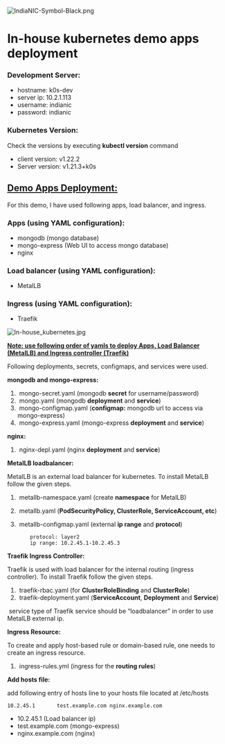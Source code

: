 ![IndiaNIC-Symbol-Black.png](https://box.indianic.biz/index.php/s/aTcsj9zcdmTKEtS/download?path=%2FTemplate&files=logo-inic-black-img.jpg)

# **In-house kubernetes demo apps deployment**



### **Development Server:** 

- hostname: k0s-dev
- server ip: 10.2.1.113 
- username: indianic 
- password: indianic



### **Kubernetes Version:** 

Check the versions by executing **kubectl version** command

- client version: v1.22.2
- Server version: v1.21.3+k0s



## **<u>Demo Apps Deployment:</u>**

For this demo, I have used following apps, load balancer, and ingress.

### **Apps (using YAML configuration):**

- mongodb (mongo database)
- mongo-express (Web UI to access mongo database)
- nginx

### **Load balancer (using YAML configuration):**

- MetalLB

### **Ingress (using YAML configuration):**

- Traefik


![ In-house_kubernetes.jpg](http://git.indianic.com/SKM/D2018-5450/devops-assets/raw/master/Kubernetes%20(in-house)/images/In-house_kubernetes.jpg)






<u>**Note: use following order of yamls to deploy Apps, Load Balancer (MetalLB) and Ingress controller (Traefik)**</u>



Following deployments, secrets, configmaps, and services were used.

**mongodb and mongo-express:** 

1. ​	mongo-secret.yaml (mongodb **secret** for username/password)
2. ​	mongo.yaml (mongodb **deployment** and **service**)
3. ​	mongo-configmap.yaml (**configmap:** mongodb url to access via mongo-express)
4. ​	mongo-express.yaml (mongo-express **deployment** and **service**)



**nginx:**

1. ​	nginx-depl.yaml (nginx **deployment** and **service**)



**MetalLB loadbalancer:**

MetalLB is an external load balancer for kubernetes. To install MetalLB follow the given steps.

1. ​	metallb-namespace.yaml (create **namespace** for MetalLB)
2. ​	metallb.yaml (**PodSecurityPolicy, ClusterRole, ServiceAccount, etc**)
3. ​	metallb-configmap.yaml (external **ip range** and **protocol**)

         ​	protocol: layer2
         ​	ip range: 10.2.45.1-10.2.45.3



**Traefik Ingress Controller:**

Traefik is used with load balancer for the internal routing (ingress controller). To install Traefik follow the given steps.

1. ​	traefik-rbac.yaml (for **ClusterRoleBinding** and **ClusterRole**)
2. ​	traefik-deployment.yaml (**ServiceAccount**, **Deployment** and **Service**)

​           service type of Traefik service should be “loadbalancer” in order to use MetalLB external ip.  



**Ingress Resource:**

To create and apply host-based rule or domain-based rule, one needs to create an ingress resource.

1. ​	 ingress-rules.yml (ingress for the **routing rules**)



**Add hosts file:**

add following entry of hosts line to your hosts file located at /etc/hosts

`10.2.45.1       test.example.com nginx.example.com`

- 10.2.45.1 (Load balancer ip)
- test.example.com (mongo-express)
- nginx.example.com (nginx)
